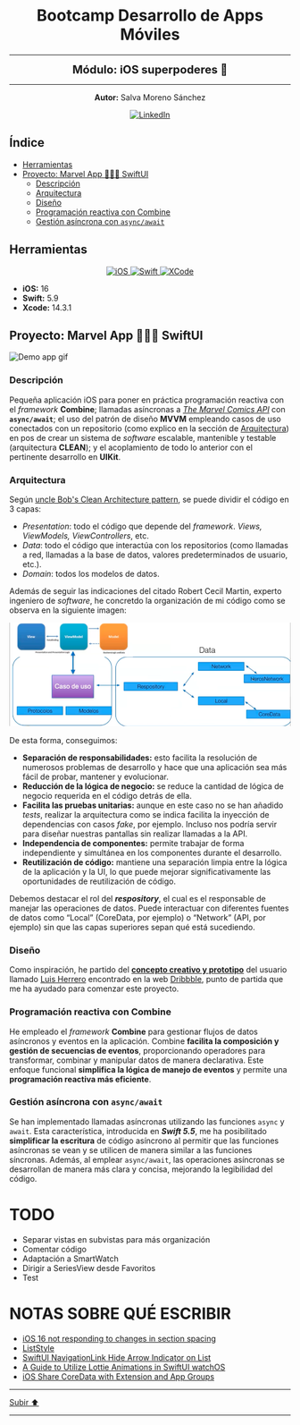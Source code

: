 <a name="top"></a>

<h1 align="center">
  <strong><span>Bootcamp Desarrollo de Apps Móviles </span></strong>
</h1>

---

<p align="center">
  <strong><span style="font-size:20px;">Módulo: iOS superpoderes 🍏</span></strong>
</p>

---

<p align="center">
  <strong>Autor:</strong> Salva Moreno Sánchez
</p>

<p align="center">
  <a href="https://www.linkedin.com/in/salvador-moreno-sanchez/">
    <img src="https://img.shields.io/badge/LinkedIn-0077B5?style=for-the-badge&logo=linkedin&logoColor=white" alt="LinkedIn">
  </a>
</p>

## Índice
 
* [Herramientas](#herramientas)
* [Proyecto: Marvel App 🦸🏻‍♂️ SwiftUI](#proyecto)
	* [Descripción](#descripcion)
	* [Arquitectura](#arquitectura)
	* [Diseño](#diseno) 
	* [Programación reactiva con Combine](#combine)
	* [Gestión asíncrona con `async/await`](#asincrono)

<a name="herramientas"></a>
## Herramientas

<p align="center">

<a href="https://www.apple.com/es/ios/ios-17/">
   <img src="https://img.shields.io/badge/iOS-000000?style=for-the-badge&logo=ios&logoColor=white" alt="iOS">
 </a>
  
 <a href="https://www.swift.org/documentation/">
   <img src="https://img.shields.io/badge/swift-F54A2A?style=for-the-badge&logo=swift&logoColor=white" alt="Swift">
 </a>
  
 <a href="https://developer.apple.com/xcode/">
   <img src="https://img.shields.io/badge/Xcode-007ACC?style=for-the-badge&logo=Xcode&logoColor=white" alt="XCode">
 </a>
  
</p>

* **iOS:** 16
* **Swift:** 5.9
* **Xcode:** 14.3.1

<a name="proyecto"></a>
## Proyecto: Marvel App 🦸🏻‍♂️ SwiftUI

![Demo app gif](images/demoApp.gif)

<a name="descripcion"></a>
### Descripción

Pequeña aplicación iOS para poner en práctica programación reactiva con el *framework* **Combine**; llamadas asíncronas a *[The Marvel Comics API](https://developer.marvel.com)* con **`async/await`**; el uso del patrón de diseño **MVVM** empleando casos de uso conectados con un repositorio (como explico en la sección de [Arquitectura](#arquitectura)) en pos de crear un sistema de *software* escalable, mantenible y testable (arquitectura **CLEAN**); y el acoplamiento de todo lo anterior con el pertinente desarrollo en **UIKit**.

<a name="arquitectura"></a>
### Arquitectura

Según [uncle Bob's Clean Architecture pattern](https://blog.cleancoder.com/uncle-bob/2011/11/22/Clean-Architecture.html), se puede dividir el código en 3 capas:

* *Presentation*: todo el código que depende del *framework*. *Views, ViewModels, ViewControllers*, etc.
* *Data*: todo el código que interactúa con los repositorios (como llamadas a red, llamadas a la base de datos, valores predeterminados de usuario, etc.).
* *Domain*: todos los modelos de datos.

Además de seguir las indicaciones del citado Robert Cecil Martin, experto ingeniero de *software*, he concretdo la organización de mi código como se observa en la siguiente imagen:

![Demo app gif](images/diagramaMVVM.png)

De esta forma, conseguimos:

* **Separación de responsabilidades:** esto facilita la resolución de numerosos problemas de desarrollo y hace que una aplicación sea más fácil de probar, mantener y evolucionar.
* **Reducción de la lógica de negocio:** se reduce la cantidad de lógica de negocio requerida en el código detrás de ella.
* **Facilita las pruebas unitarias:** aunque en este caso no se han añadido *tests*, realizar la arquitectura como se indica facilita la inyección de dependencias con casos *fake*, por ejemplo. Incluso nos podría servir para diseñar nuestras pantallas sin realizar llamadas a la API.
* **Independencia de componentes:** permite trabajar de forma independiente y simultánea en los componentes durante el desarrollo.
* **Reutilización de código:** mantiene una separación limpia entre la lógica de la aplicación y la UI, lo que puede mejorar significativamente las oportunidades de reutilización de código.

Debemos destacar el rol del ***respository***, el cual es el responsable de manejar las operaciones de datos. Puede interactuar con diferentes fuentes de datos como “Local” (CoreData, por ejemplo) o “Network” (API, por ejemplo) sin que las capas superiores sepan qué está sucediendo.

<a name="diseno"></a>
### Diseño

Como inspiración, he partido del **[concepto creativo y prototipo](https://dribbble.com/shots/2671572-Marvel-App/attachments/537660?mode=media)** del usuario llamado [Luis Herrero](https://dribbble.com/luisherrero) encontrado en la web [Dribbble](https://dribbble.com), punto de partida que me ha ayudado para comenzar este proyecto.

<a name="combine"></a>
### Programación reactiva con Combine

He empleado el *framework* **Combine** para gestionar flujos de datos asíncronos y eventos en la aplicación. Combine **facilita la composición y gestión de secuencias de eventos**, proporcionando operadores para transformar, combinar y manipular datos de manera declarativa. Este enfoque funcional **simplifica la lógica de manejo de eventos** y permite una **programación reactiva más eficiente**.

<a name="asincrono"></a>
### Gestión asíncrona con `async/await`

Se han implementado llamadas asíncronas utilizando las funciones `async` y `await`. Esta característica, introducida en ***Swift 5.5***, me ha posibilitado **simplificar la escritura** de código asíncrono al permitir que las funciones asíncronas se vean y se utilicen de manera similar a las funciones síncronas. Además, al emplear `async/await`, las operaciones asíncronas se desarrollan de manera más clara y concisa, mejorando la legibilidad del código.

# TODO

* Separar vistas en subvistas para más organización
* Comentar código
* Adaptación a SmartWatch
* Dirigir a SeriesView desde Favoritos
* Test

# NOTAS SOBRE QUÉ ESCRIBIR

* [iOS 16 not responding to changes in section spacing](https://www.reddit.com/r/SwiftUI/comments/xia4sv/ios_16_not_responding_to_changes_in_section/?rdt=63091)
* [ListStyle](https://sarunw.com/posts/swiftui-list-style/)
* [SwiftUI NavigationLink Hide Arrow Indicator on List](https://thinkdiff.net/swiftui-navigationlink-hide-arrow-indicator-on-list-b842bcb78c79)
* [A Guide to Utilize Lottie Animations in SwiftUI watchOS](https://medium.com/@achmadsyarieft/a-guide-to-utilize-lottie-animations-in-swiftui-watchos-b76e07524700)
* [iOS Share CoreData with Extension and App Groups](https://medium.com/@pietromessineo/ios-share-coredata-with-extension-and-app-groups-69f135628736)

---

[Subir ⬆️](#top)

---
